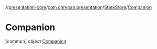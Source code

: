//[presentation-core](../../../../index.md)/[com.chrynan.presentation](../../index.md)/[StateStore](../index.md)/[Companion](index.md)



# Companion  
 [common] object [Companion](index.md)   

